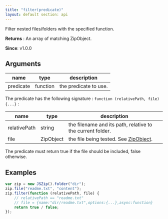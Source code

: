 ```yaml
---
title: "filter(predicate)"
layout: default section: api
---
```


Filter nested files/folders with the specified function.

__Returns__ : An array of matching ZipObject.

__Since__: v1.0.0

## Arguments

name      | type     | description
----------|----------|------------
predicate | function | the predicate to use.

The predicate has the following signature : `function (relativePath, file) {...}` :

name         | type      | description
-------------|-----------|------------
relativePath | string    | the filename and its path, relative to the current folder.
file         | ZipObject | the file being tested. See [ZipObject]({{site.baseurl}}/documentation/api_zipobject.html).

The predicate must return true if the file should be included, false otherwise.

## Examples

```js
var zip = new JSZip().folder("dir");
zip.file("readme.txt", "content");
zip.filter(function (relativePath, file) {
    // relativePath == "readme.txt"
    // file = {name:"dir/readme.txt",options:{...},async:function}
    return true / false;
});
```


